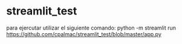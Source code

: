 # streamlit_test
para ejercutar utilizar el siguiente comando: python -m streamlit run https://github.com/cpalmac/streamlit_test/blob/master/app.py
